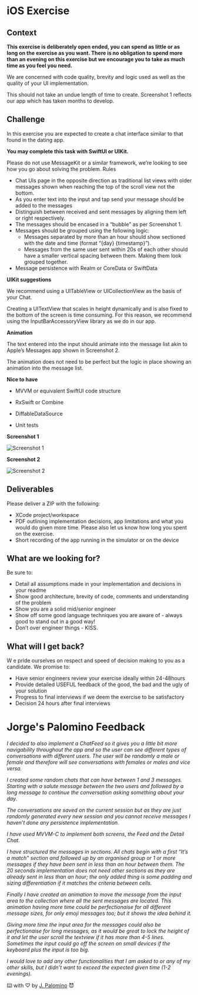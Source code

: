 # iOS Exercise

## Context

**This exercise is deliberately open ended, you can spend as little or as long on the exercise as you want. There is no obligation to spend more than an evening on this exercise but we encourage you to take as much time as you feel you need.**

We are concerned with code quality, brevity and logic used as well as the quality of your UI implementation.

This should not take an undue length of time to create. Screenshot 1 reflects our app which has taken months to develop.

## Challenge

In this exercise you are expected to create a chat interface similar to that found in the dating app.

**You may complete this task with SwiftUI or UIKit.**

Please do not use MessageKit or a similar framework, we’re looking to see how you go about solving the problem.
Rules

- Chat UIs page in the opposite direction as traditional list views with older messages shown when reaching the top of the scroll view not the bottom.
- As you enter text into the input and tap send your message should be added to the messages
- Distinguish between received and sent messages by aligning them left or right respectively.
- The messages should be encased in a “bubble” as per Screenshot 1.
- Messages should be grouped using the following logic:
  - Messages separated by more than an hour should show sectioned with the date and time (format “{day} {timestamp}”).
  - Messages from the same user sent within 20s of each other should have a smaller vertical spacing between them. Making them look grouped together.
- Message persistence with Realm or CoreData or SwiftData

**UIKit suggestions**

We recommend using a UITableView or UICollectionView as the basis of your Chat.

Creating a UITextView that scales in height dynamically and is also fixed to the bottom of the screen is time consuming. For this reason, we recommend using the InputBarAccessoryView library as we do in our app.

**Animation**

The text entered into the input should animate into the message list akin to Apple’s Messages app shown in Screenshot 2.

The animation does not need to be perfect but the logic in place showing an animation into the message list.

**Nice to have**

- MVVM or equivalent SwiftUI code structure
- RxSwift or Combine

- DiffableDataSource
- Unit tests

**Screenshot 1**

![Screenshot 1](images/Screenshot-1.png?raw=true "Screenshot 1")

**Screenshot 2**

![Screenshot 2](images/Screenshot-2.png?raw=true "Screenshot 2")

## Deliverables
Please deliver a ZIP with the following:

- XCode project/workspace
- PDF outlining implementation decisions, app limitations and what you would do given more time. Please also let us know how long you spent on the exercise.
- Short recording of the app running in the simulator or on the device


## What are we looking for?

Be sure to:

- Detail all assumptions made in your implementation and decisions in your readme
- Show good architecture, brevity of code, comments and understanding of the problem
- Show you are a solid mid/senior engineer 
- Show off some good language  techniques you are aware of - always good to stand out in a good way!
- Don’t over engineer things - KISS.

## What will I get back?
W
e pride ourselves on respect and speed of decision making to you as a candidate.  We promise to:

- Have senior engineers review your exercise ideally within 24-48hours
- Provide detailed USEFUL feedback of the good, the bad and the ugly of your solution
- Progress to final interviews if we deem the exercise to be satisfactory
- Decision 24 hours after final interviews

# Jorge's Palomino Feedback

*I decided to also implement a ChatFeed so it gives you a little bit more navigability
throughout the app and so the user can see different types of conversations with different
users. The user will be randomly a male or female and therefore will see conversations with
females or males and vice versa.*

*I created some random chats that can have between 1 and 3 messages. Starting with a
salute message between the two users and followed by a long message to continue the
conversation asking something about your day.*

*The conversations are saved on the current session but as they are just randomly generated
every new session and you cannot receive messages I haven’t done any persistence
implementation.*

*I have used MVVM-C to implement both screens, the Feed and the Detail Chat.*

*I have structured the messages in sections. All chats begin with a first “It’s a match” section
and followed up by an organised group or 1 or more messages if they have been sent in less
than an hour between them. The 20 seconds implementation does not need other sections
as they are already sent in less than an hour; the only added thing is some padding and
sizing differentiation if it matches the criteria between cells.*

*Finally I have created an animation to move the message from the input area to the
collection where all the sent messages are located. This animation having more time could
be perfectionaise for all different message sizes, for only emoji messages too; but it shows
the idea behind it.*

*Giving more time the input area for the messages could also be perfectionaise for long
messages, as it would be great to lock the height of it and let the user scroll the textview if it
has more than 4-5 lines. Sometimes the input could go off the screen on small devices if the
keyboard plus the input is too big.*

*I would love to add any other functionalities that I am asked to or any of my other skills, but I
didn’t want to exceed the expected given time (1-2 evenings).*

⌨️ with ♡ by [J. Palomino](https://github.com/Jorge-Palomino) 😈
